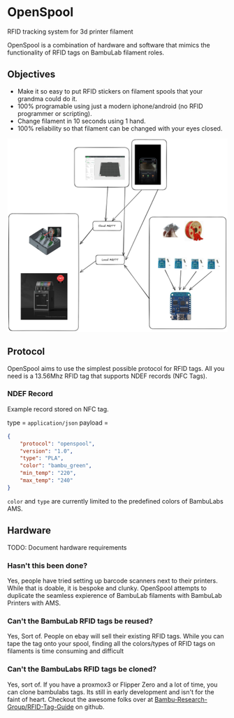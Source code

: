 # OpenSpool

RFID tracking system for 3d printer filament


OpenSpool is a combination of hardware and software that mimics the functionality of RFID tags on BambuLab filament roles. 

## Objectives

- Make it so easy to put RFID stickers on filament spools that your grandma could do it. 
- 100% programable using just a modern iphone/android (no RFID programmer or scripting).
- Change filament in 10 seconds using 1 hand. 
- 100% reliability so that filament can be changed with your eyes closed. 


![](/images/RainbowReel.png)

## Protocol

OpenSpool aims to use the simplest possible protocol for RFID tags. All you need is a 13.56Mhz RFID tag that supports NDEF records (NFC Tags). 

### NDEF Record

Example record stored on NFC tag. 

type = `application/json`
payload = 

```json
{
    "protocol": "openspool",
    "version": "1.0",
    "type": "PLA",
    "color": "bambu_green",
    "min_temp": "220",
    "max_temp": "240"
}
```

`color` and `type` are currently limited to the predefined colors of BambuLabs AMS. 



## Hardware

TODO: Document hardware requirements




### Hasn't this been done? 

Yes, people have tried setting up barcode scanners next to their printers. While that is doable, it is bespoke and clunky. OpenSpool attempts to duplicate the seamless expierence of BambuLab filaments with BambuLab Printers with AMS. 

### Can't the BambuLab RFID tags be reused? 

Yes, Sort of. People on ebay will sell their existing RFID tags. While you can tape the tag onto your spool, finding all the colors/types of RFID tags on filaments is time consuming and difficult

### Can't the BambuLabs RFID tags be cloned? 

Yes, sort of. If you have a proxmox3 or Flipper Zero and a lot of time, you can clone bambulabs tags. Its still in early development and isn't for the faint of heart. Checkout the awesome folks over at [Bambu-Research-Group/RFID-Tag-Guide](https://github.com/Bambu-Research-Group/RFID-Tag-Guide) on github. 